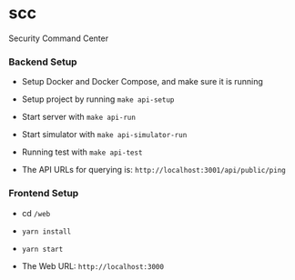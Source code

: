 # scc
Security Command Center

### Backend Setup

- Setup Docker and Docker Compose, and make sure it is running

- Setup project by running `make api-setup`

- Start server with `make api-run`

- Start simulator with `make api-simulator-run`

- Running test with `make api-test`

-  The API URLs for querying is: `http://localhost:3001/api/public/ping`

### Frontend Setup

- cd `/web`

- `yarn install`

- `yarn start`

- The Web URL: `http://localhost:3000`
